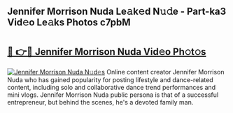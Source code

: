 ## Jennifer Morrison Nuda Le𝚊k𝚎d N𝚞𝚍e - Part-ka3 Vid𝚎o Le𝚊ks Photos c7pbM

# <h2><a href="http://fbdr2hj.evod.top/?m=Jennifer+Morrison+Nuda">🔗 👉🔴 Jennifer Morrison Nuda Vid𝚎o Ph𝚘t𝚘s</a></h2>

[![Jennifer Morrison Nuda N𝚞d𝚎s](https://i.imgur.com/8V9OHl7.gif)](http://fbdr2hj.evod.top/?m=Jennifer+Morrison+Nuda)
Online content creator Jennifer Morrison Nuda who has gained popularity for posting lifestyle and dance-related content, including solo and collaborative dance trend performances and mini vlogs. Jennifer Morrison Nuda public persona is that of a successful entrepreneur, but behind the scenes, he's a devoted family man. 
